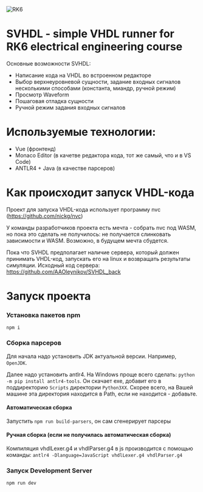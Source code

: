 ![RK6](https://github.com/AAOleynikov/MVHDL/assets/157613831/19e7d8c5-7ebb-46ea-9561-be825d3d8943)

# SVHDL - simple VHDL runner for RK6 electrical engineering course

Основные возможности SVHDL:

* Написание кода на VHDL во встроенном редакторе
* Выбор верхнеуровневой сущности, задание входных сигналов несколькими способами (константа, миандр, ручной режим)
* Просмотр Waveform
* Пошаговая отладка сущности
* Ручной режим задания входных сигналов

# Используемые технологии:

- Vue (фронтенд)
- Monaco Editor (в качетве редактора кода, тот же самый, что и в VS Code)
- ANTLR4 + Java (в качестве парсеров)

# Как происходит запуск VHDL-кода

Проект для запуска VHDL-кода использует программу nvc (https://github.com/nickg/nvc)

У команды разработчиков проекта есть мечта - собрать nvc под WASM, но пока это сделать не получилось: не получается слинковать зависимости и WASM. Возможно, в будущем мечта сбудется.

Пока что SVHDL предполагает наличие сервера, который должен принимать VHDL-код, запускать его на linux и возвращать результаты симуляции. Исходный код сервера: https://github.com/AAOleynikov/SVHDL_back

# Запуск проекта

### Установка пакетов npm

`npm i`

### Сборка парсеров

Для начала надо установить JDK актуальной версии. Например, `OpenJDK`.

Далее надо установить antlr4. На Windows проще всего сделать:
`python -m pip install antlr4-tools`.
Он скачает exe, добавит его в поддиректорию `Scripts` директории `Python3XX`. Скорее всего, на Вашей машине эта директория находится в Path, если не находится - добавьте.

#### Автоматическая сборка

Запустить `npm run build-parsers`, он сам сгенерирует парсеры

#### Ручная сборка (если не получилась автоматическая сборка)

Компиляция vhdlLexer.g4 и vhdlParser.g4 в js производится с помощью команды:
`antlr4 -Dlanguage=JavaScript vhdlLexer.g4 vhdlParser.g4`

### Запуск Development Server

`npm run dev`
